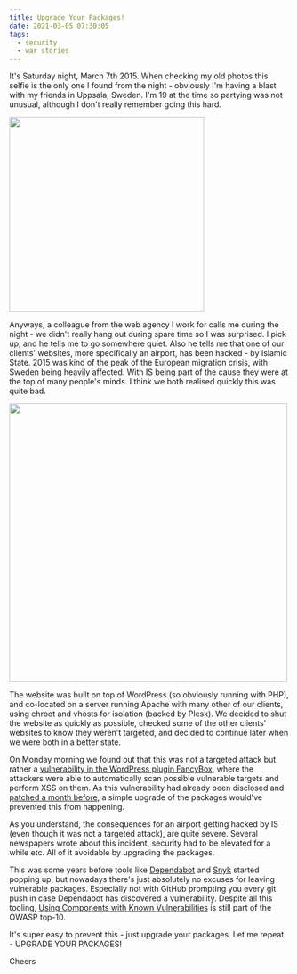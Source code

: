 ```yaml
---
title: Upgrade Your Packages!
date: 2021-03-05 07:30:05
tags:
  - security
  - war stories
---
```


It's Saturday night, March 7th 2015. When checking my old photos this selfie is the only one I found from the night - obviously I'm having a blast with my friends in Uppsala, Sweden. I'm 19 at the time so partying was not unusual, although I don't really remember going this hard.

<img src="situation-fun-night.png" width="350" />

Anyways, a colleague from the web agency I work for calls me during the night - we didn't really hang out during spare time so I was surprised. I pick up, and he tells me to go somewhere quiet. Also he tells me that one of our clients' websites, more specifically an airport, has been hacked - by Islamic State. 2015 was kind of the peak of the European migration crisis, with Sweden being heavily affected. With IS being part of the cause they were at the top of many people's minds. I think we both realised quickly this was quite bad.

<img src="situation-hacked.png" width="500" />

The website was built on top of WordPress (so obviously running with PHP), and co-located on a server running Apache with many other of our clients, using chroot and vhosts for isolation (backed by Plesk). We decided to shut the website as quickly as possible, checked some of the other clients' websites to know they weren't targeted, and decided to continue later when we were both in a better state.

On Monday morning we found out that this was not a targeted attack but rather a [vulnerability in the WordPress plugin FancyBox](https://blog.sucuri.net/2015/02/zero-day-in-the-fancybox-for-wordpress-plugin.html), where the attackers were able to automatically scan possible vulnerable targets and perform XSS on them. As this vulnerability had already been disclosed and [patched a month before](https://plugins.trac.wordpress.org/timeline?from=2015-02-04T22%3A13%3A27Z&precision=second), a simple upgrade of the packages would've prevented this from happening.

As you understand, the consequences for an airport getting hacked by IS (even though it was not a targeted attack), are quite severe. Several newspapers wrote about this incident, security had to be elevated for a while etc. All of it avoidable by upgrading the packages.

This was some years before tools like [Dependabot](https://dependabot.com/) and [Snyk](https://snyk.io/) started popping up, but nowadays there's just absolutely no excuses for leaving vulnerable packages. Especially not with GitHub prompting you every git push in case Dependabot has discovered a vulnerability. Despite all this tooling, [Using Components with Known Vulnerabilities](https://owasp.org/www-project-top-ten/2017/A9_2017-Using_Components_with_Known_Vulnerabilities) is still part of the OWASP top-10.

It's super easy to prevent this - just upgrade your packages. Let me repeat - UPGRADE YOUR PACKAGES!

Cheers